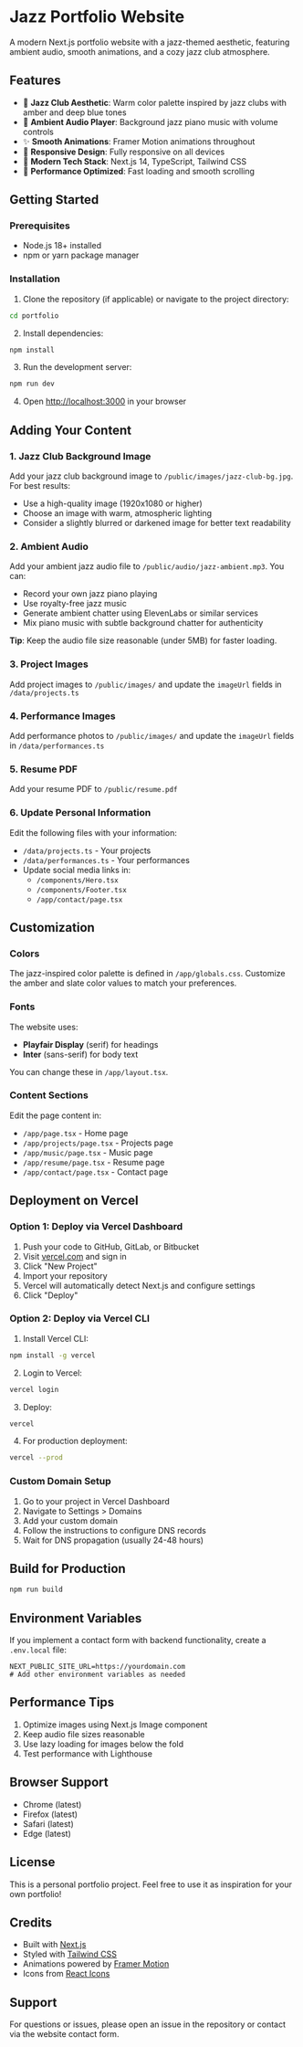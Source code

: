 # Jazz Portfolio Website

A modern Next.js portfolio website with a jazz-themed aesthetic, featuring ambient audio, smooth animations, and a cozy jazz club atmosphere.

## Features

- 🎵 **Jazz Club Aesthetic**: Warm color palette inspired by jazz clubs with amber and deep blue tones
- 🎹 **Ambient Audio Player**: Background jazz piano music with volume controls
- ✨ **Smooth Animations**: Framer Motion animations throughout
- 📱 **Responsive Design**: Fully responsive on all devices
- 🎨 **Modern Tech Stack**: Next.js 14, TypeScript, Tailwind CSS
- 🚀 **Performance Optimized**: Fast loading and smooth scrolling

## Getting Started

### Prerequisites

- Node.js 18+ installed
- npm or yarn package manager

### Installation

1. Clone the repository (if applicable) or navigate to the project directory:
```bash
cd portfolio
```

2. Install dependencies:
```bash
npm install
```

3. Run the development server:
```bash
npm run dev
```

4. Open [http://localhost:3000](http://localhost:3000) in your browser

## Adding Your Content

### 1. Jazz Club Background Image

Add your jazz club background image to `/public/images/jazz-club-bg.jpg`. For best results:
- Use a high-quality image (1920x1080 or higher)
- Choose an image with warm, atmospheric lighting
- Consider a slightly blurred or darkened image for better text readability

### 2. Ambient Audio

Add your ambient jazz audio file to `/public/audio/jazz-ambient.mp3`. You can:
- Record your own jazz piano playing
- Use royalty-free jazz music
- Generate ambient chatter using ElevenLabs or similar services
- Mix piano music with subtle background chatter for authenticity

**Tip**: Keep the audio file size reasonable (under 5MB) for faster loading.

### 3. Project Images

Add project images to `/public/images/` and update the `imageUrl` fields in `/data/projects.ts`

### 4. Performance Images

Add performance photos to `/public/images/` and update the `imageUrl` fields in `/data/performances.ts`

### 5. Resume PDF

Add your resume PDF to `/public/resume.pdf`

### 6. Update Personal Information

Edit the following files with your information:

- `/data/projects.ts` - Your projects
- `/data/performances.ts` - Your performances
- Update social media links in:
  - `/components/Hero.tsx`
  - `/components/Footer.tsx`
  - `/app/contact/page.tsx`

## Customization

### Colors

The jazz-inspired color palette is defined in `/app/globals.css`. Customize the amber and slate color values to match your preferences.

### Fonts

The website uses:
- **Playfair Display** (serif) for headings
- **Inter** (sans-serif) for body text

You can change these in `/app/layout.tsx`.

### Content Sections

Edit the page content in:
- `/app/page.tsx` - Home page
- `/app/projects/page.tsx` - Projects page
- `/app/music/page.tsx` - Music page
- `/app/resume/page.tsx` - Resume page
- `/app/contact/page.tsx` - Contact page

## Deployment on Vercel

### Option 1: Deploy via Vercel Dashboard

1. Push your code to GitHub, GitLab, or Bitbucket
2. Visit [vercel.com](https://vercel.com) and sign in
3. Click "New Project"
4. Import your repository
5. Vercel will automatically detect Next.js and configure settings
6. Click "Deploy"

### Option 2: Deploy via Vercel CLI

1. Install Vercel CLI:
```bash
npm install -g vercel
```

2. Login to Vercel:
```bash
vercel login
```

3. Deploy:
```bash
vercel
```

4. For production deployment:
```bash
vercel --prod
```

### Custom Domain Setup

1. Go to your project in Vercel Dashboard
2. Navigate to Settings > Domains
3. Add your custom domain
4. Follow the instructions to configure DNS records
5. Wait for DNS propagation (usually 24-48 hours)

## Build for Production

```bash
npm run build
```

## Environment Variables

If you implement a contact form with backend functionality, create a `.env.local` file:

```
NEXT_PUBLIC_SITE_URL=https://yourdomain.com
# Add other environment variables as needed
```

## Performance Tips

1. Optimize images using Next.js Image component
2. Keep audio file sizes reasonable
3. Use lazy loading for images below the fold
4. Test performance with Lighthouse

## Browser Support

- Chrome (latest)
- Firefox (latest)
- Safari (latest)
- Edge (latest)

## License

This is a personal portfolio project. Feel free to use it as inspiration for your own portfolio!

## Credits

- Built with [Next.js](https://nextjs.org/)
- Styled with [Tailwind CSS](https://tailwindcss.com/)
- Animations powered by [Framer Motion](https://www.framer.com/motion/)
- Icons from [React Icons](https://react-icons.github.io/react-icons/)

## Support

For questions or issues, please open an issue in the repository or contact via the website contact form.
